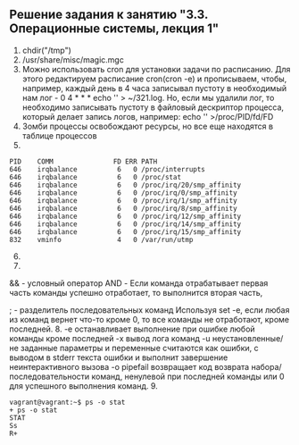 ## Решение задания к занятию "3.3. Операционные системы, лекция 1"
1. chdir("/tmp")
2. /usr/share/misc/magic.mgc
3. Можно использовать cron для установки задачи по расписанию. Для этого редактируем расписание cron(cron -e) и прописываем, чтобы, например, каждый день в 4 часа записывал пустоту в необходимый нам лог - 0 4 * * * echo '' > ~/321.log. Но, если мы удалили лог, то необходимо записывать пустоту в файловый дескриптор процесса, который делает запись логов, например: echo '' >/proc/PID/fd/FD
4. Зомби процессы освобождают ресурсы, но все еще находятся в таблице процессов
5.
```
PID    COMM               FD ERR PATH
646    irqbalance          6   0 /proc/interrupts
646    irqbalance          6   0 /proc/stat
646    irqbalance          6   0 /proc/irq/20/smp_affinity
646    irqbalance          6   0 /proc/irq/0/smp_affinity
646    irqbalance          6   0 /proc/irq/1/smp_affinity
646    irqbalance          6   0 /proc/irq/8/smp_affinity
646    irqbalance          6   0 /proc/irq/12/smp_affinity
646    irqbalance          6   0 /proc/irq/14/smp_affinity
646    irqbalance          6   0 /proc/irq/15/smp_affinity
832    vminfo              4   0 /var/run/utmp
```
6. 
7. 
&& -  условный оператор AND - Если команда отрабатывает первая часть команды успешно отработает, то выполнится вторая часть, 

;  - разделитель последовательных команд
Используя set -e, если любая из команд вернет что-то кроме 0, то все команды не отработают, кроме последней.
8. 
-e останавливает выполнение при ошибке любой команды кроме последней
-x вывод лога команд
-u неустановленные/не заданные параметры и переменные считаются как ошибки, с выводом в stderr текста ошибки и выполнит завершение неинтерактивного вызова
-o pipefail возвращает код возврата набора/последовательности команд, ненулевой при последней команды или 0 для успешного выполнения команд.
9. 
```
vagrant@vagrant:~$ ps -o stat
+ ps -o stat
STAT
Ss
R+
```

